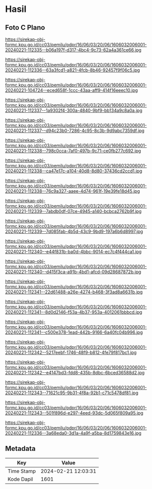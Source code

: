 # Hasil

## Foto C Plano

https://sirekap-obj-formc.kpu.go.id/cc03/pemilu/pdpr/16/06/03/20/06/1606032006001-20240221-112335--b06a197f-d317-4bc4-9c73-62a4a361ce66.jpg

https://sirekap-obj-formc.kpu.go.id/cc03/pemilu/pdpr/16/06/03/20/06/1606032006001-20240221-112336--63a3fcd1-a821-4fcb-8b46-92457f9f06c5.jpg

https://sirekap-obj-formc.kpu.go.id/cc03/pemilu/pdpr/16/06/03/20/06/1606032006001-20240221-104724--eced658f-1ccc-43aa-aff9-414f16eeec10.jpg

https://sirekap-obj-formc.kpu.go.id/cc03/pemilu/pdpr/16/06/03/20/06/1606032006001-20240221-112337--1a9302f4-300a-4840-9bf9-bb134a9c8a0a.jpg

https://sirekap-obj-formc.kpu.go.id/cc03/pemilu/pdpr/16/06/03/20/06/1606032006001-20240221-112337--d94c23b0-7286-4c95-8c3b-9d9abc7359df.jpg

https://sirekap-obj-formc.kpu.go.id/cc03/pemilu/pdpr/16/06/03/20/06/1606032006001-20240221-112338--798c0cca-7af0-497b-9c71-ce0fb277c692.jpg

https://sirekap-obj-formc.kpu.go.id/cc03/pemilu/pdpr/16/06/03/20/06/1606032006001-20240221-112338--ca47e17c-a104-40d8-8d80-37436cd2ccd1.jpg

https://sirekap-obj-formc.kpu.go.id/cc03/pemilu/pdpr/16/06/03/20/06/1606032006001-20240221-112338--76c9a327-aaee-4d74-961f-19e39fe18d45.jpg

https://sirekap-obj-formc.kpu.go.id/cc03/pemilu/pdpr/16/06/03/20/06/1606032006001-20240221-112339--7abdb0df-07ce-4945-a140-bcbca2762b9f.jpg

https://sirekap-obj-formc.kpu.go.id/cc03/pemilu/pdpr/16/06/03/20/06/1606032006001-20240221-112339--7d085fab-4b5d-43c9-9bd9-197a6b6d8997.jpg

https://sirekap-obj-formc.kpu.go.id/cc03/pemilu/pdpr/16/06/03/20/06/1606032006001-20240221-112340--e44f831b-ba0d-4bbc-9014-ec7c4f444ca1.jpg

https://sirekap-obj-formc.kpu.go.id/cc03/pemilu/pdpr/16/06/03/20/06/1606032006001-20240221-112340--d415f3ca-a91b-4bd1-afcd-09d28687872b.jpg

https://sirekap-obj-formc.kpu.go.id/cc03/pemilu/pdpr/16/06/03/20/06/1606032006001-20240221-112341--22d61488-a26e-4274-b468-3f3ad8a6631b.jpg

https://sirekap-obj-formc.kpu.go.id/cc03/pemilu/pdpr/16/06/03/20/06/1606032006001-20240221-112341--8d0d2146-f53a-4b37-953a-4012061bbbcd.jpg

https://sirekap-obj-formc.kpu.go.id/cc03/pemilu/pdpr/16/06/03/20/06/1606032006001-20240221-112341--c500e378-1ead-442b-9166-6a40fc04b996.jpg

https://sirekap-obj-formc.kpu.go.id/cc03/pemilu/pdpr/16/06/03/20/06/1606032006001-20240221-112342--5217eebf-1746-48f9-b812-4fe79f817bc1.jpg

https://sirekap-obj-formc.kpu.go.id/cc03/pemilu/pdpr/16/06/03/20/06/1606032006001-20240221-112342--e4147bd3-fdd8-435b-8dbc-6bced36588d2.jpg

https://sirekap-obj-formc.kpu.go.id/cc03/pemilu/pdpr/16/06/03/20/06/1606032006001-20240221-112343--71621c95-9b31-4f8a-92b1-c71c5478df81.jpg

https://sirekap-obj-formc.kpu.go.id/cc03/pemilu/pdpr/16/06/03/20/06/1606032006001-20240221-112343--501f896d-e297-4eed-93dc-5d065f809a95.jpg

https://sirekap-obj-formc.kpu.go.id/cc03/pemilu/pdpr/16/06/03/20/06/1606032006001-20240221-112336--3a68eda0-3d1a-4a9f-a5ba-8d1759843e16.jpg


## Metadata

| Key        | Value               |
| ---------- | ------------------- |
| Time Stamp | 2024-02-21 12:03:31 |
| Kode Dapil | 1601                |



